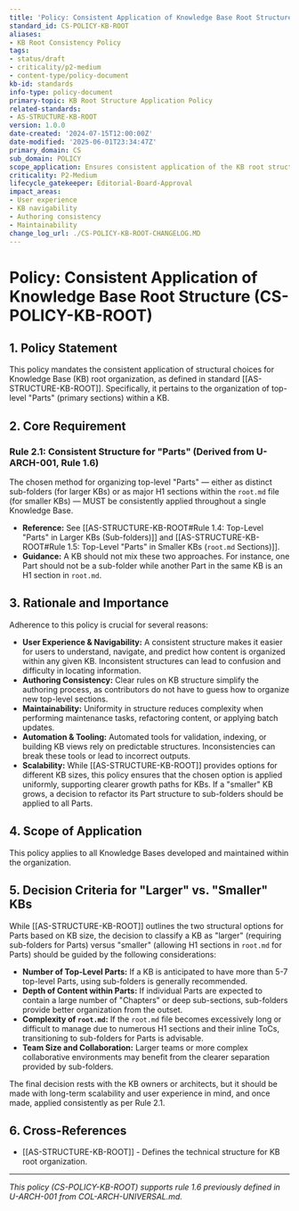 ```yaml
---
title: 'Policy: Consistent Application of Knowledge Base Root Structure'
standard_id: CS-POLICY-KB-ROOT
aliases:
- KB Root Consistency Policy
tags:
- status/draft
- criticality/p2-medium
- content-type/policy-document
kb-id: standards
info-type: policy-document
primary-topic: KB Root Structure Application Policy
related-standards:
- AS-STRUCTURE-KB-ROOT
version: 1.0.0
date-created: '2024-07-15T12:00:00Z'
date-modified: '2025-06-01T23:34:47Z'
primary_domain: CS
sub_domain: POLICY
scope_application: Ensures consistent application of the KB root structure choices defined in AS-STRUCTURE-KB-ROOT across all Knowledge Bases.
criticality: P2-Medium
lifecycle_gatekeeper: Editorial-Board-Approval
impact_areas:
- User experience
- KB navigability
- Authoring consistency
- Maintainability
change_log_url: ./CS-POLICY-KB-ROOT-CHANGELOG.MD
---
```


# Policy: Consistent Application of Knowledge Base Root Structure (CS-POLICY-KB-ROOT)

## 1. Policy Statement

This policy mandates the consistent application of structural choices for Knowledge Base (KB) root organization, as defined in standard [[AS-STRUCTURE-KB-ROOT]]. Specifically, it pertains to the organization of top-level "Parts" (primary sections) within a KB.

## 2. Core Requirement

### Rule 2.1: Consistent Structure for "Parts" (Derived from U-ARCH-001, Rule 1.6)
The chosen method for organizing top-level "Parts" — either as distinct sub-folders (for larger KBs) or as major H1 sections within the `root.md` file (for smaller KBs) — MUST be consistently applied throughout a single Knowledge Base.
*   **Reference:** See [[AS-STRUCTURE-KB-ROOT#Rule 1.4: Top-Level "Parts" in Larger KBs (Sub-folders)]] and [[AS-STRUCTURE-KB-ROOT#Rule 1.5: Top-Level "Parts" in Smaller KBs (`root.md` Sections)]].
*   **Guidance:** A KB should not mix these two approaches. For instance, one Part should not be a sub-folder while another Part in the same KB is an H1 section in `root.md`.

## 3. Rationale and Importance

Adherence to this policy is crucial for several reasons:

*   **User Experience & Navigability:** A consistent structure makes it easier for users to understand, navigate, and predict how content is organized within any given KB. Inconsistent structures can lead to confusion and difficulty in locating information.
*   **Authoring Consistency:** Clear rules on KB structure simplify the authoring process, as contributors do not have to guess how to organize new top-level sections.
*   **Maintainability:** Uniformity in structure reduces complexity when performing maintenance tasks, refactoring content, or applying batch updates.
*   **Automation & Tooling:** Automated tools for validation, indexing, or building KB views rely on predictable structures. Inconsistencies can break these tools or lead to incorrect outputs.
*   **Scalability:** While [[AS-STRUCTURE-KB-ROOT]] provides options for different KB sizes, this policy ensures that the chosen option is applied uniformly, supporting clearer growth paths for KBs. If a "smaller" KB grows, a decision to refactor its Part structure to sub-folders should be applied to all Parts.

## 4. Scope of Application

This policy applies to all Knowledge Bases developed and maintained within the organization.

## 5. Decision Criteria for "Larger" vs. "Smaller" KBs

While [[AS-STRUCTURE-KB-ROOT]] outlines the two structural options for Parts based on KB size, the decision to classify a KB as "larger" (requiring sub-folders for Parts) versus "smaller" (allowing H1 sections in `root.md` for Parts) should be guided by the following considerations:

*   **Number of Top-Level Parts:** If a KB is anticipated to have more than 5-7 top-level Parts, using sub-folders is generally recommended.
*   **Depth of Content within Parts:** If individual Parts are expected to contain a large number of "Chapters" or deep sub-sections, sub-folders provide better organization from the outset.
*   **Complexity of `root.md`:** If the `root.md` file becomes excessively long or difficult to manage due to numerous H1 sections and their inline ToCs, transitioning to sub-folders for Parts is advisable.
*   **Team Size and Collaboration:** Larger teams or more complex collaborative environments may benefit from the clearer separation provided by sub-folders.

The final decision rests with the KB owners or architects, but it should be made with long-term scalability and user experience in mind, and once made, applied consistently as per Rule 2.1.

## 6. Cross-References
- [[AS-STRUCTURE-KB-ROOT]] - Defines the technical structure for KB root organization.

---
*This policy (CS-POLICY-KB-ROOT) supports rule 1.6 previously defined in U-ARCH-001 from COL-ARCH-UNIVERSAL.md.*
